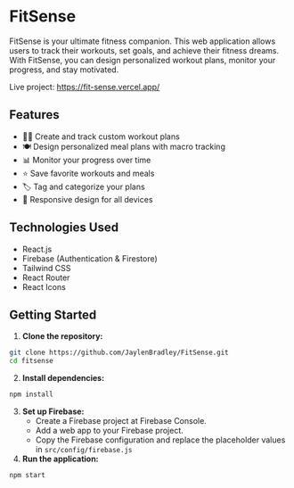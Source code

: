 # FitSense

FitSense is your ultimate fitness companion. This web application allows users to track their workouts, set goals, and achieve their fitness dreams. With FitSense, you can design personalized workout plans, monitor your progress, and stay motivated.

Live project: https://fit-sense.vercel.app/ 

## Features

- 🏋️‍♂️ Create and track custom workout plans
- 🍽️ Design personalized meal plans with macro tracking
- 📊 Monitor your progress over time
- ⭐ Save favorite workouts and meals
- 🏷️ Tag and categorize your plans
- 📱 Responsive design for all devices

## Technologies Used

- React.js
- Firebase (Authentication & Firestore)
- Tailwind CSS
- React Router
- React Icons

## Getting Started

1. **Clone the repository:**
```bash
git clone https://github.com/JaylenBradley/FitSense.git
cd fitsense
```
2. **Install dependencies:**
```bash
npm install
```
3. **Set up Firebase:**
   - Create a Firebase project at Firebase Console.
   - Add a web app to your Firebase project.
   - Copy the Firebase configuration and replace the placeholder values in `src/config/firebase.js`
4. **Run the application:**
```bash
npm start
